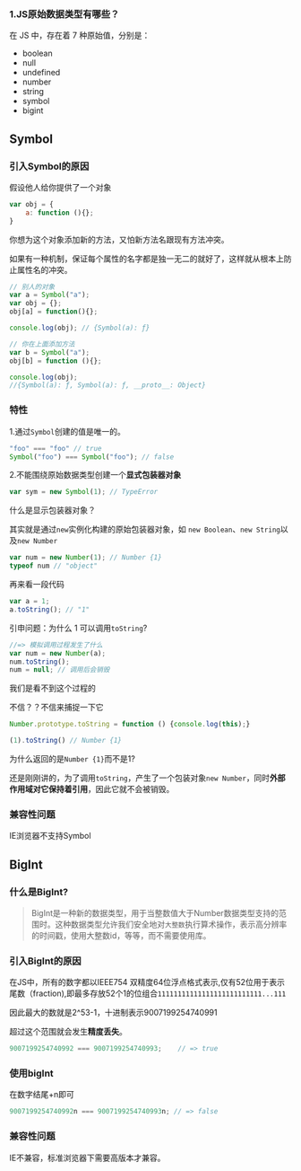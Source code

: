 ### 1.JS原始数据类型有哪些？

在 JS 中，存在着 7 种原始值，分别是：

- boolean
- null
- undefined
- number
- string
- symbol
- bigint





## Symbol



### 引入Symbol的原因

假设他人给你提供了一个对象

```javascript
var obj = {
    a: function (){};
}
```

你想为这个对象添加新的方法，又怕新方法名跟现有方法冲突。

如果有一种机制，保证每个属性的名字都是独一无二的就好了，这样就从根本上防止属性名的冲突。

```javascript
// 别人的对象
var a = Symbol("a");
var obj = {};
obj[a] = function(){};

console.log(obj); // {Symbol(a): ƒ}

// 你在上面添加方法
var b = Symbol("a");
obj[b] = function (){};

console.log(obj); 
//{Symbol(a): ƒ, Symbol(a): ƒ, __proto__: Object} 
```



### 特性

1.通过`Symbol`创建的值是唯一的。

```javascript
"foo" === "foo" // true
Symbol("foo") === Symbol("foo"); // false
```



2.不能围绕原始数据类型创建一个**显式包装器对象**

```javascript
var sym = new Symbol(1); // TypeError
```



什么是显示包装器对象？

其实就是通过`new`实例化构建的原始包装器对象，如 `new Boolean`、`new String`以及`new Number`

```javascript
var num = new Number(1); // Number {1}
typeof num // "object"
```



再来看一段代码

```javascript
var a = 1;
a.toString(); // "1"
```

引申问题：为什么 1 可以调用`toString`?

```javascript
//=> 模拟调用过程发生了什么
var num = new Number(a);
num.toString();
num = null; // 调用后会销毁
```

我们是看不到这个过程的

不信？？不信来捕捉一下它

```javascript
Number.prototype.toString = function () {console.log(this);}

(1).toString() // Number {1}
```

为什么返回的是`Number {1}`而不是1?

还是刚刚讲的，为了调用`toString`，产生了一个包装对象`new Number`，同时**外部作用域对它保持着引用**，因此它就不会被销毁。



### 兼容性问题

IE浏览器不支持Symbol



## BigInt



### 什么是BigInt?

> BigInt是一种新的数据类型，用于当整数值大于Number数据类型支持的范围时。这种数据类型允许我们安全地对`大整数`执行算术操作，表示高分辨率的时间戳，使用大整数id，等等，而不需要使用库。



### 引入BigInt的原因

在JS中，所有的数字都以IEEE754 双精度64位浮点格式表示,仅有52位用于表示尾数（fraction),即最多存放52个1的位组合`11111111111111111111111111...111`

因此最大的数就是2^53-1，十进制表示9007199254740991

超过这个范围就会发生**精度丢失**。

```javascript
9007199254740992 === 9007199254740993;    // => true 
```



### 使用bigInt

在数字结尾+n即可

```javascript
9007199254740992n === 9007199254740993n; // => false
```



### 兼容性问题

IE不兼容，标准浏览器下需要高版本才兼容。